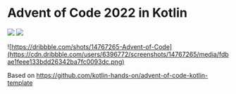 # Advent of Code 2022 in Kotlin

![](https://img.shields.io/badge/day%20📅-21-blue) ![](https://img.shields.io/badge/stars%20⭐-40-yellow) 


![https://dribbble.com/shots/14767265-Advent-of-Code](https://cdn.dribbble.com/users/6396772/screenshots/14767265/media/fdbae1feee133bdd26342ba7fc0093dc.png)

Based on https://github.com/kotlin-hands-on/advent-of-code-kotlin-template